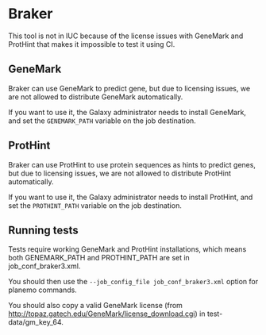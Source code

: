 Braker
======

This tool is not in IUC because of the license issues with GeneMark and
ProtHint that makes it impossible to test it using CI.

GeneMark
--------

Braker can use GeneMark to predict gene, but due to licensing issues, we
are not allowed to distribute GeneMark automatically.

If you want to use it, the Galaxy administrator needs to install
GeneMark, and set the ``GENEMARK_PATH`` variable on the job destination.

ProtHint
--------

Braker can use ProtHint to use protein sequences as hints to predict
genes, but due to licensing issues, we are not allowed to distribute
ProtHint automatically.

If you want to use it, the Galaxy administrator needs to install
ProtHint, and set the ``PROTHINT_PATH`` variable on the job destination.

Running tests
-------------

Tests require working GeneMark and ProtHint installations, which means
both GENEMARK_PATH and PROTHINT_PATH are set in job_conf_braker3.xml.

You should then use the ``--job_config_file job_conf_braker3.xml``
option for planemo commands.

You should also copy a valid GeneMark license (from
http://topaz.gatech.edu/GeneMark/license_download.cgi) in
test-data/gm_key_64.
